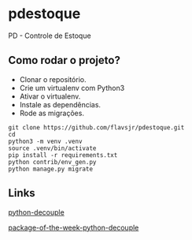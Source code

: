 # pdestoque
PD - Controle de Estoque


## Como rodar o projeto?

* Clonar o repositório.
* Crie um virtualenv com Python3
* Ativar o virtualenv.
* Instale as dependências.
* Rode as migrações.

```
git clone https://github.com/flavsjr/pdestoque.git
cd
python3 -m venv .venv
source .venv/bin/activate
pip install -r requirements.txt
python contrib/env_gen.py
python manage.py migrate
```

## Links

[python-decouple](https://github.com/henriquebastos/python-decouple)

[package-of-the-week-python-decouple](https://simpleisbetterthancomplex.com/2015/11/26/package-of-the-week-python-decouple.html)